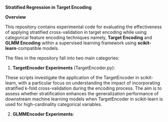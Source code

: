 **Stratified Regression in Target Encoding**

**Overview**

This repository contains experimental code for evaluating the effectiveness of applying stratified cross-validation in target encoding while using categorical feature encoding techniques namely, **Target Encoding** and **GLMM Encoding** within a supervised learning framework using **scikit-learn**-compatible models.

The files in the repository fall into two main categories:

1. **TargetEncoder Experiments** (TargetEncoder.py):

These scripts investigate the application of the TargetEncoder in scikit-learn, with a particular focus on understanding the impact of incorporating stratified k-fold cross-validation during the encoding process. The aim is to assess whether stratification enhances the generalization performance of downstream machine learning models when TargetEncoder in scikit-learn is used for high-cardinality categorical variables.

2. **GLMMEncoder Experiments**:


